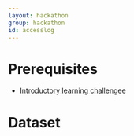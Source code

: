 ```yaml
---
layout: hackathon
group: hackathon
id: accesslog
---
```


# Prerequisites
* [Introductory learning challengee](/challenges/0)

# Dataset

